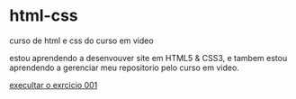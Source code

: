 # html-css
 curso de html e css do curso em video


 estou aprendendo a desenvouver site em HTML5 & CSS3,
 e tambem estou aprendendo a gerenciar meu repositorio pelo curso em video.

 <a href="https://01421azulao.github.io/html-css/exercicios/ex001/index.html">
 execultar o exrcicio 001 </a>
